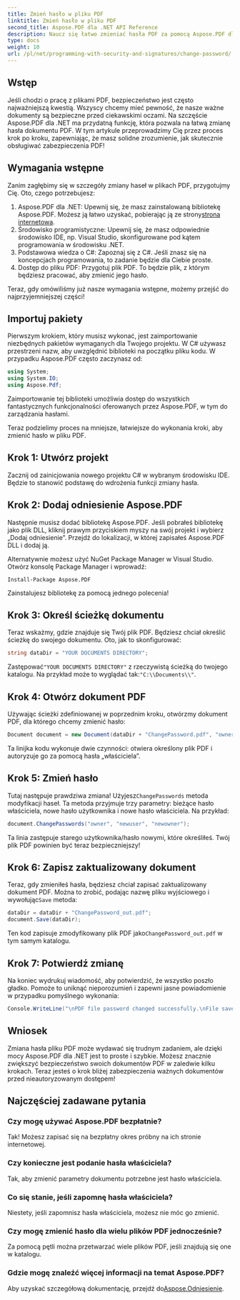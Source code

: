 ```yaml
---
title: Zmień hasło w pliku PDF
linktitle: Zmień hasło w pliku PDF
second_title: Aspose.PDF dla .NET API Reference
description: Naucz się łatwo zmieniać hasła PDF za pomocą Aspose.PDF dla .NET. Nasz przewodnik krok po kroku przeprowadzi Cię przez ten proces bezpiecznie.
type: docs
weight: 10
url: /pl/net/programming-with-security-and-signatures/change-password/
---
```

## Wstęp

Jeśli chodzi o pracę z plikami PDF, bezpieczeństwo jest często najważniejszą kwestią. Wszyscy chcemy mieć pewność, że nasze ważne dokumenty są bezpieczne przed ciekawskimi oczami. Na szczęście Aspose.PDF dla .NET ma przydatną funkcję, która pozwala na łatwą zmianę hasła dokumentu PDF. W tym artykule przeprowadzimy Cię przez proces krok po kroku, zapewniając, że masz solidne zrozumienie, jak skutecznie obsługiwać zabezpieczenia PDF!

## Wymagania wstępne

Zanim zagłębimy się w szczegóły zmiany haseł w plikach PDF, przygotujmy Cię. Oto, czego potrzebujesz:

1. Aspose.PDF dla .NET: Upewnij się, że masz zainstalowaną bibliotekę Aspose.PDF. Możesz ją łatwo uzyskać, pobierając ją ze strony[strona internetowa](https://releases.aspose.com/pdf/net/).
2. Środowisko programistyczne: Upewnij się, że masz odpowiednie środowisko IDE, np. Visual Studio, skonfigurowane pod kątem programowania w środowisku .NET.
3. Podstawowa wiedza o C#: Zapoznaj się z C#. Jeśli znasz się na koncepcjach programowania, to zadanie będzie dla Ciebie proste.
4. Dostęp do pliku PDF: Przygotuj plik PDF. To będzie plik, z którym będziesz pracować, aby zmienić jego hasło.

Teraz, gdy omówiliśmy już nasze wymagania wstępne, możemy przejść do najprzyjemniejszej części!

## Importuj pakiety

Pierwszym krokiem, który musisz wykonać, jest zaimportowanie niezbędnych pakietów wymaganych dla Twojego projektu. W C# używasz przestrzeni nazw, aby uwzględnić biblioteki na początku pliku kodu. W przypadku Aspose.PDF często zaczynasz od:

```csharp
using System;
using System.IO;
using Aspose.Pdf;
```

Zaimportowanie tej biblioteki umożliwia dostęp do wszystkich fantastycznych funkcjonalności oferowanych przez Aspose.PDF, w tym do zarządzania hasłami. 

Teraz podzielimy proces na mniejsze, łatwiejsze do wykonania kroki, aby zmienić hasło w pliku PDF. 

## Krok 1: Utwórz projekt

Zacznij od zainicjowania nowego projektu C# w wybranym środowisku IDE. Będzie to stanowić podstawę do wdrożenia funkcji zmiany hasła.

## Krok 2: Dodaj odniesienie Aspose.PDF

Następnie musisz dodać bibliotekę Aspose.PDF. Jeśli pobrałeś bibliotekę jako plik DLL, kliknij prawym przyciskiem myszy na swój projekt i wybierz „Dodaj odniesienie”. Przejdź do lokalizacji, w której zapisałeś Aspose.PDF DLL i dodaj ją.

Alternatywnie możesz użyć NuGet Package Manager w Visual Studio. Otwórz konsolę Package Manager i wprowadź:

```
Install-Package Aspose.PDF
```

Zainstalujesz bibliotekę za pomocą jednego polecenia!

## Krok 3: Określ ścieżkę dokumentu

Teraz wskażmy, gdzie znajduje się Twój plik PDF. Będziesz chciał określić ścieżkę do swojego dokumentu. Oto, jak to skonfigurować:

```csharp
string dataDir = "YOUR DOCUMENTS DIRECTORY";
```

 Zastępować`"YOUR DOCUMENTS DIRECTORY"` z rzeczywistą ścieżką do twojego katalogu. Na przykład może to wyglądać tak:`"C:\\Documents\\"`.

## Krok 4: Otwórz dokument PDF

Używając ścieżki zdefiniowanej w poprzednim kroku, otwórzmy dokument PDF, dla którego chcemy zmienić hasło:

```csharp
Document document = new Document(dataDir + "ChangePassword.pdf", "owner");
```

Ta linijka kodu wykonuje dwie czynności: otwiera określony plik PDF i autoryzuje go za pomocą hasła „właściciela”.

## Krok 5: Zmień hasło

 Tutaj następuje prawdziwa zmiana! Użyjesz`ChangePasswords` metoda modyfikacji haseł. Ta metoda przyjmuje trzy parametry: bieżące hasło właściciela, nowe hasło użytkownika i nowe hasło właściciela. Na przykład:

```csharp
document.ChangePasswords("owner", "newuser", "newowner");
```

Ta linia zastępuje starego użytkownika/hasło nowymi, które określiłeś. Twój plik PDF powinien być teraz bezpieczniejszy!

## Krok 6: Zapisz zaktualizowany dokument

 Teraz, gdy zmieniłeś hasła, będziesz chciał zapisać zaktualizowany dokument PDF. Można to zrobić, podając nazwę pliku wyjściowego i wywołując`Save` metoda:

```csharp
dataDir = dataDir + "ChangePassword_out.pdf";
document.Save(dataDir);
```

 Ten kod zapisuje zmodyfikowany plik PDF jako`ChangePassword_out.pdf` w tym samym katalogu.

## Krok 7: Potwierdź zmianę

Na koniec wydrukuj wiadomość, aby potwierdzić, że wszystko poszło gładko. Pomoże to uniknąć nieporozumień i zapewni jasne powiadomienie w przypadku pomyślnego wykonania:

```csharp
Console.WriteLine("\nPDF file password changed successfully.\nFile saved at " + dataDir);
```

## Wniosek

Zmiana hasła pliku PDF może wydawać się trudnym zadaniem, ale dzięki mocy Aspose.PDF dla .NET jest to proste i szybkie. Możesz znacznie zwiększyć bezpieczeństwo swoich dokumentów PDF w zaledwie kilku krokach. Teraz jesteś o krok bliżej zabezpieczenia ważnych dokumentów przed nieautoryzowanym dostępem!

## Najczęściej zadawane pytania

### Czy mogę używać Aspose.PDF bezpłatnie?
Tak! Możesz zapisać się na bezpłatny okres próbny na ich stronie internetowej.

### Czy konieczne jest podanie hasła właściciela?
Tak, aby zmienić parametry dokumentu potrzebne jest hasło właściciela.

### Co się stanie, jeśli zapomnę hasła właściciela?
Niestety, jeśli zapomnisz hasła właściciela, możesz nie móc go zmienić.

### Czy mogę zmienić hasło dla wielu plików PDF jednocześnie?
Za pomocą pętli można przetwarzać wiele plików PDF, jeśli znajdują się one w katalogu.

### Gdzie mogę znaleźć więcej informacji na temat Aspose.PDF?
 Aby uzyskać szczegółową dokumentację, przejdź do[Aspose.Odniesienie](https://reference.aspose.com/pdf/net/).